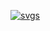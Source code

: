 [![svgs](https://img.youtube.com/vi/uhHqSFZSJU4/0.jpg)](https://www.youtube.com/watch?v=uhHqSFZSJU4)
